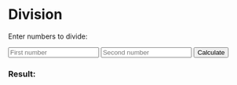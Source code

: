 # Division

Enter numbers to divide:

<input id="num1" type="number" placeholder="First number">
<input id="num2" type="number" placeholder="Second number">
<button onclick="calculateDiv()">Calculate</button>

<h3 id="result">Result: </h3>

<script>
  function calculateDiv() {
    const num1 = parseFloat(document.getElementById('num1').value);
    const num2 = parseFloat(document.getElementById('num2').value);
    document.getElementById('result').textContent = 'Result: ' + (num2 !== 0 ? (num1 / num2).toFixed(2) : 'Cannot divide by zero');
  }
</script>
